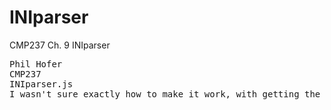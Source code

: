 # INIparser
CMP237 Ch. 9 INIparser

<pre>
Phil Hofer
CMP237
INIparser.js
I wasn't sure exactly how to make it work, with getting the .ini file to be read by the .js file, but I'm working on it as I get time to.
</pre>
